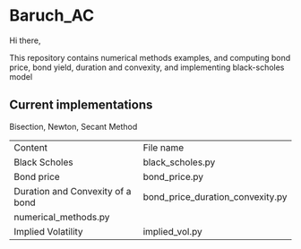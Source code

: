 # Baruch_AC

Hi there,

This repository contains numerical methods examples, and computing bond price, bond yield, duration and convexity, and implementing black-scholes model

## Current implementations

<table>
    <tr>
      <td>Content</td>
      <td>File name</td>
    </tr>
    <tr>
        <td>Black Scholes</td>
        <td>black_scholes.py</td>
    <tr>
        <td>Bond price</td>
        <td>bond_price.py</td>
    </tr>
    <tr>
        <td>Duration and Convexity of a bond</td>
        <td>bond_price_duration_convexity.py</td>
    </tr>
    <tr?
        <td>Bisection, Newton, Secant Method</td>
        <td>numerical_methods.py</td>
    </tr>
    <tr>
        <td>Implied Volatility</td>
        <td>implied_vol.py</td>
    </tr>
</table>
